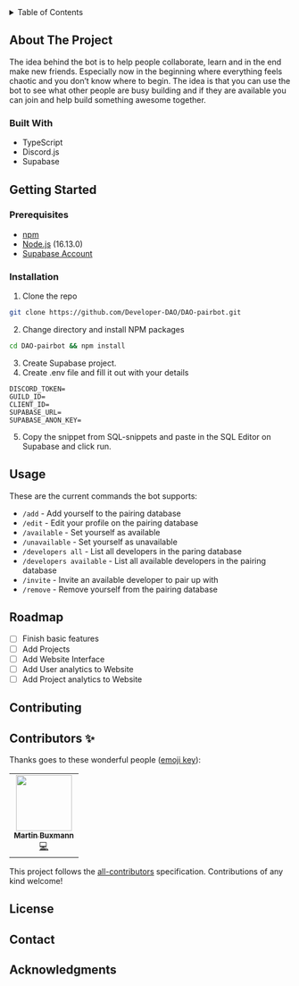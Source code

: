 <details>
<!-- ALL-CONTRIBUTORS-BADGE:START - Do not remove or modify this section -->
[![All Contributors](https://img.shields.io/badge/all_contributors-1-orange.svg?style=flat-square)](#contributors-)
<!-- ALL-CONTRIBUTORS-BADGE:END -->
  <summary>Table of Contents</summary>
  <ol>
    <li>
      <a href="#about-the-project">About The Project</a>
      <ul>
        <li><a href="#built-with">Built With</a></li>
      </ul>
    </li>
    <li>
      <a href="#getting-started">Getting Started</a>
      <ul>
        <li><a href="#prerequisites">Prerequisites</a></li>
        <li><a href="#installation">Installation</a></li>
      </ul>
    </li>
    <li><a href="#usage">Usage</a></li>
    <li><a href="#roadmap">Roadmap</a></li>
    <li><a href="#contributing">Contributing</a></li>
    <li><a href="#contributors">Contributors</a></li>
    <li><a href="#license">License</a></li>
    <li><a href="#contact">Contact</a></li>
    <li><a href="#acknowledgments">Acknowledgments</a></li>
  </ol>
</details>


## About The Project
The idea behind the bot is to help people collaborate, learn and in the end make new friends. Especially now in the beginning where everything feels chaotic and you don’t know where to begin. The idea is that you can use the bot to see what other people are busy building and if they are available you can join and help build something awesome together.

### Built With
- TypeScript
- Discord.js
- Supabase 
  
## Getting Started
### Prerequisites
- [npm](https://docs.npmjs.com/downloading-and-installing-node-js-and-npm/)
- [Node.js](https://nodejs.org/en/download/) (16.13.0)
- [Supabase Account](https://app.supabase.io/)

### Installation
  1. Clone the repo
   ```sh
   git clone https://github.com/Developer-DAO/DAO-pairbot.git
   ```
  2. Change directory and install NPM packages
   ```sh
   cd DAO-pairbot && npm install
   ```
  3. Create Supabase project.
  4. Create .env file and fill it out with your details
   ```
   DISCORD_TOKEN=
   GUILD_ID=
   CLIENT_ID=
   SUPABASE_URL=
   SUPABASE_ANON_KEY=
   ```
   5. Copy the snippet from SQL-snippets and paste in the SQL Editor on Supabase and click run.

## Usage
These are the current commands the bot supports:
- `/add` - Add yourself to the pairing database
- `/edit` - Edit your profile on the pairing database
- `/available` - Set yourself as available
- `/unavailable` - Set yourself as unavailable
- `/developers all` - List all developers in the paring database 
- `/developers available` - List all available developers in the pairing database
- `/invite` - Invite an available developer to pair up with
- `/remove` - Remove yourself from the pairing database

## Roadmap
- [ ] Finish basic features
- [ ] Add Projects
- [ ] Add Website Interface
- [ ] Add User analytics to Website
- [ ] Add Project analytics to Website
## Contributing
## Contributors ✨

Thanks goes to these wonderful people ([emoji key](https://allcontributors.org/docs/en/emoji-key)):

<!-- ALL-CONTRIBUTORS-LIST:START - Do not remove or modify this section -->
<!-- prettier-ignore-start -->
<!-- markdownlint-disable -->
<table>
  <tr>
    <td align="center"><a href="http://buxmann.dev"><img src="https://avatars.githubusercontent.com/u/21178318?v=4?s=100" width="100px;" alt=""/><br /><sub><b>Martin Buxmann</b></sub></a><br /><a href="https://github.com/Developer-DAO/DAO-pairbot/commits?author=mbuxmann" title="Code">💻</a></td>
  </tr>
</table>

<!-- markdownlint-restore -->
<!-- prettier-ignore-end -->

<!-- ALL-CONTRIBUTORS-LIST:END -->

This project follows the [all-contributors](https://github.com/all-contributors/all-contributors) specification. Contributions of any kind welcome!
## License
## Contact
## Acknowledgments
